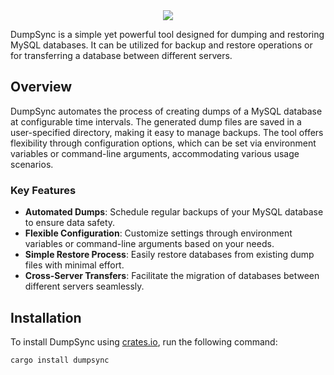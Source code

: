 <div align='center'><img src='https://camo.githubusercontent.com/bba1e2629a190a9a11efa835abf931ffd18488d4479ab45898a93c899d59fa2a/68747470733a2f2f692e696d6775722e636f6d2f4e376d573934332e706e67'/></div>

DumpSync is a simple yet powerful tool designed for dumping and restoring MySQL databases. It can be utilized for backup and restore operations or for transferring a database between different servers.

## Overview

DumpSync automates the process of creating dumps of a MySQL database at configurable time intervals. The generated dump files are saved in a user-specified directory, making it easy to manage backups. The tool offers flexibility through configuration options, which can be set via environment variables or command-line arguments, accommodating various usage scenarios.

### Key Features

- **Automated Dumps**: Schedule regular backups of your MySQL database to ensure data safety.
- **Flexible Configuration**: Customize settings through environment variables or command-line arguments based on your needs.
- **Simple Restore Process**: Easily restore databases from existing dump files with minimal effort.
- **Cross-Server Transfers**: Facilitate the migration of databases between different servers seamlessly.

## Installation

To install DumpSync using [crates.io](https://crates.io), run the following command:

```bash
cargo install dumpsync
```
